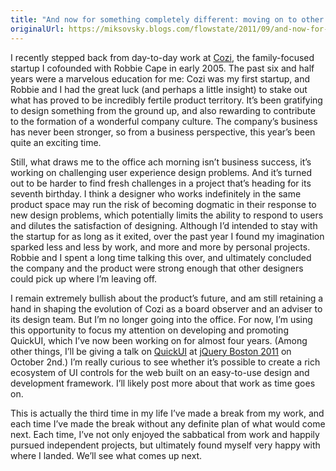 ```yaml
---
title: "And now for something completely different: moving on to other design challenges"
originalUrl: https://miksovsky.blogs.com/flowstate/2011/09/and-now-for-something-completely-different-moving-on-to-other-design-challenges.html
---
```


<p>
  I recently stepped back from day-to-day work at
  <a href="http://www.cozi.com">Cozi</a>, the family-focused startup I cofounded
  with Robbie Cape in early 2005. The past six and half years were a marvelous
  education for me: Cozi was my first startup, and Robbie and I had the great
  luck (and perhaps a little insight) to stake out what has proved to be
  incredibly fertile product territory. It’s been gratifying to design something
  from the ground up, and also rewarding to contribute to the formation of a
  wonderful company culture. The company’s business has never been stronger, so
  from a business perspective, this year’s been quite an exciting time.
</p>
<p>
  Still, what draws me to the office ach morning isn’t business success, it’s
  working on challenging user experience design problems. And it’s turned out to
  be harder to find fresh challenges in a project that’s heading for its seventh
  birthday. I think a designer who works indefinitely in the same product space
  may run the risk of becoming dogmatic in their response to new design
  problems, which potentially limits the ability to respond to users and dilutes
  the satisfaction of designing. Although I’d intended to stay with the startup
  for as long as it exited, over the past year I found my imagination sparked
  less and less by work, and more and more by personal projects. Robbie and I
  spent a long time talking this over, and ultimately concluded the company and
  the product were strong enough that other designers could pick up where I’m
  leaving off.
</p>
<p>
  I remain extremely bullish about the product’s future, and am still retaining
  a hand in shaping the evolution of Cozi as a board observer and an adviser to
  its design team. But I’m no longer going into the office. For now, I’m using
  this opportunity to focus my attention on developing and promoting QuickUI,
  which I’ve now been working on for almost four years. (Among other things,
  I’ll be giving a talk on <a href="http://www.quickui.org">QuickUI</a> at
  <a href="http://events.jquery.org/2011/boston/">jQuery Boston 2011</a> on
  October 2nd.) I’m really curious to see whether it’s possible to create a rich
  ecosystem of UI controls for the web built on an easy-to-use design and
  development framework. I’ll likely post more about that work as time goes on.
</p>
<p>
  This is actually the third time in my life I’ve made a break from my work, and
  each time I’ve made the break without any definite plan of what would come
  next. Each time, I’ve not only enjoyed the sabbatical from work and happily
  pursued independent projects, but ultimately found myself very happy with
  where I landed. We’ll see what comes up next.
</p>
